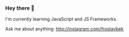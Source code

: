 ### Hey there 👋

I'm currently learning JavaScript and JS Frameworks.

Ask me about anything:
http://instagram.com/frostaybek
